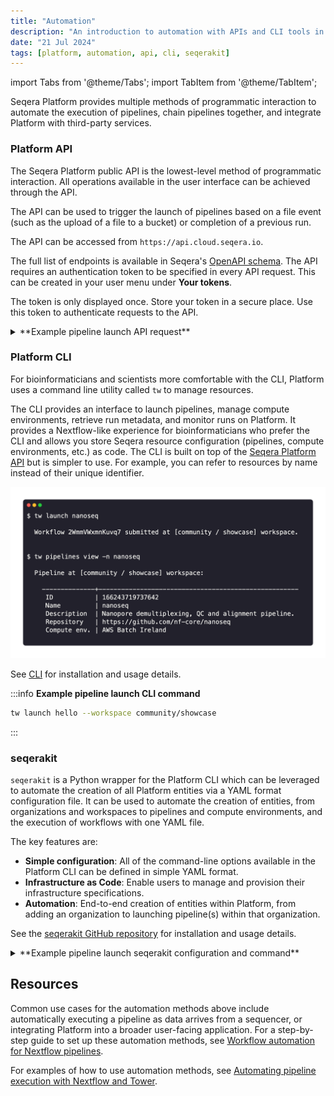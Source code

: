 ```yaml
---
title: "Automation"
description: "An introduction to automation with APIs and CLI tools in Seqera Platform"
date: "21 Jul 2024"
tags: [platform, automation, api, cli, seqerakit]
---
```


import Tabs from '@theme/Tabs';
import TabItem from '@theme/TabItem';

Seqera Platform provides multiple methods of programmatic interaction to automate the execution of pipelines, chain pipelines together, and integrate Platform with third-party services.

### Platform API

The Seqera Platform public API is the lowest-level method of programmatic interaction. All operations available in the user interface can be achieved through the API. 

The API can be used to trigger the launch of pipelines based on a file event (such as the upload of a file to a bucket) or completion of a previous run.

The API can be accessed from `https://api.cloud.seqera.io`.

The full list of endpoints is available in Seqera's [OpenAPI schema](https://cloud.seqera.io/openapi/index.html). The API requires an authentication token to be specified in every API request. This can be created in your user menu under **Your tokens**.

The token is only displayed once. Store your token in a secure place. Use this token to authenticate requests to the API.
  
<details>
  <summary>**Example pipeline launch API request**</summary>
    ```
    curl -X POST "https://api.cloud.seqera.io/workflow/launch?workspaceId=38659136604200" \
        -H "Accept: application/json" \
        -H "Authorization: Bearer <your_access_token>" \
        -H "Content-Type: application/json" \
        -H "Accept-Version:1" \
        -d '{
        "launch": {
            "computeEnvId": "hjE97A8TvD9PklUb0hwEJ",
            "runName": "first-time-pipeline-api-byname",
            "pipeline": "first-time-pipeline",
            "workDir": "s3://nf-ireland",
            "revision": "master"
        }
    }'
    ```

</details>


### Platform CLI

For bioinformaticians and scientists more comfortable with the CLI, Platform uses a command line utility called `tw` to manage resources. 

The CLI provides an interface to launch pipelines, manage compute environments, retrieve run metadata, and monitor runs on Platform. It provides a Nextflow-like experience for bioinformaticians who prefer the CLI and allows you store Seqera resource configuration (pipelines, compute environments, etc.) as code. The CLI is built on top of the [Seqera Platform API](#platform-api) but is simpler to use. For example, you can refer to resources by name instead of their unique identifier.

![Seqera Platform CLI](./assets/platform-cli.png)

See [CLI](../../cli/overview) for installation and usage details.   

:::info
**Example pipeline launch CLI command**

```bash
tw launch hello --workspace community/showcase
```
:::

### seqerakit

`seqerakit` is a Python wrapper for the Platform CLI which can be leveraged to automate the creation of all Platform entities via a YAML format configuration file. It can be used to automate the creation of entities, from organizations and workspaces to pipelines and compute environments, and the execution of workflows with one YAML file.

The key features are:

- **Simple configuration**: All of the command-line options available in the Platform CLI can be defined in simple YAML format.
- **Infrastructure as Code**: Enable users to manage and provision their infrastructure specifications.
- **Automation**: End-to-end creation of entities within Platform, from adding an organization to launching pipeline(s) within that organization.

See the [seqerakit GitHub repository](https://github.com/seqeralabs/seqera-kit/) for installation and usage details.

<details>
  <summary>**Example pipeline launch seqerakit configuration and command**</summary>

  Create a YAML file called `hello.yaml`:

      ```yaml
      launch:
      - name: "hello-world"
          url: "https://github.com/nextflow-io/hello"
          workspace: "seqeralabs/showcase"
      ```

  Then run seqerakit:

    ```bash
    $ seqerakit hello.yaml
    ```

</details>

## Resources
Common use cases for the automation methods above include automatically executing a pipeline as data arrives from a sequencer, or integrating Platform into a broader user-facing application. For a step-by-step guide to set up these automation methods, see [Workflow automation for Nextflow pipelines](https://seqera.io/blog/workflow-automation/).

For examples of how to use automation methods, see [Automating pipeline execution with Nextflow and Tower](https://seqera.io/blog/automating-workflows-with-nextflow-and-tower/).
